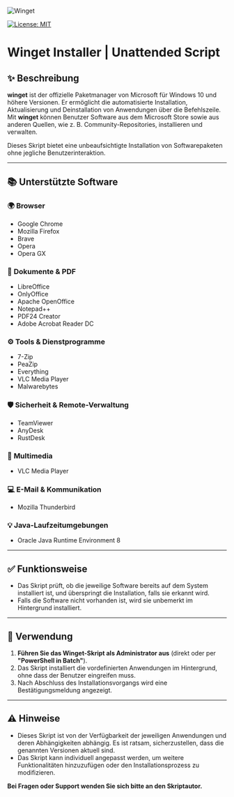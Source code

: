 
![Winget](https://github.com/SD-ITLab/Winget-Script/assets/30149483/3f946c90-1f9e-4dc5-b231-ae5c023ec8f0)

[![License: MIT](https://img.shields.io/badge/License-MIT-yellow.svg)](https://badgen.net/github/license/SD-ITLab/Winget-Script)

# Winget Installer | Unattended Script

## ✨ Beschreibung

**winget** ist der offizielle Paketmanager von Microsoft für Windows 10 und höhere Versionen. Er ermöglicht die automatisierte Installation, Aktualisierung und Deinstallation von Anwendungen über die Befehlszeile. Mit **winget** können Benutzer Software aus dem Microsoft Store sowie aus anderen Quellen, wie z. B. Community-Repositories, installieren und verwalten.

Dieses Skript bietet eine unbeaufsichtigte Installation von Softwarepaketen ohne jegliche Benutzerinteraktion.

---

## 📚 Unterstützte Software

### 🌍 **Browser**
- Google Chrome
- Mozilla Firefox
- Brave
- Opera
- Opera GX

### 📝 **Dokumente & PDF**
- LibreOffice
- OnlyOffice
- Apache OpenOffice
- Notepad++
- PDF24 Creator
- Adobe Acrobat Reader DC

### ⚙️ **Tools & Dienstprogramme**
- 7-Zip
- PeaZip
- Everything
- VLC Media Player
- Malwarebytes

### 🛡 **Sicherheit & Remote-Verwaltung**
- TeamViewer
- AnyDesk
- RustDesk

### 📼 **Multimedia**
- VLC Media Player

### 💻 **E-Mail & Kommunikation**
- Mozilla Thunderbird

### 💡 **Java-Laufzeitumgebungen**
- Oracle Java Runtime Environment 8

---

## ✅ Funktionsweise

- Das Skript prüft, ob die jeweilige Software bereits auf dem System installiert ist, und überspringt die Installation, falls sie erkannt wird.
- Falls die Software nicht vorhanden ist, wird sie unbemerkt im Hintergrund installiert.

---

## 🔧 Verwendung

1. **Führen Sie das Winget-Skript als Administrator aus** (direkt oder per **"PowerShell in Batch"**).
2. Das Skript installiert die vordefinierten Anwendungen im Hintergrund, ohne dass der Benutzer eingreifen muss.
3. Nach Abschluss des Installationsvorgangs wird eine Bestätigungsmeldung angezeigt.

---

## ⚠️ Hinweise

- Dieses Skript ist von der Verfügbarkeit der jeweiligen Anwendungen und deren Abhängigkeiten abhängig. Es ist ratsam, sicherzustellen, dass die genannten Versionen aktuell sind.
- Das Skript kann individuell angepasst werden, um weitere Funktionalitäten hinzuzufügen oder den Installationsprozess zu modifizieren.

**Bei Fragen oder Support wenden Sie sich bitte an den Skriptautor.**

